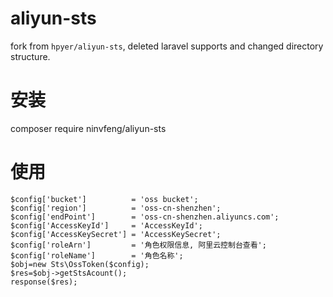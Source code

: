 # aliyun-sts

fork from `hpyer/aliyun-sts`, deleted laravel supports and changed directory structure.

# 安装 
composer require ninvfeng/aliyun-sts

# 使用
```
$config['bucket']          = 'oss bucket';
$config['region']          = 'oss-cn-shenzhen';
$config['endPoint']        = 'oss-cn-shenzhen.aliyuncs.com';
$config['AccessKeyId']     = 'AccessKeyId';
$config['AccessKeySecret'] = 'AccessKeySecret';
$config['roleArn']         = '角色权限信息, 阿里云控制台查看';
$config['roleName']        = '角色名称';
$obj=new Sts\OssToken($config);
$res=$obj->getStsAcount();
response($res);
```